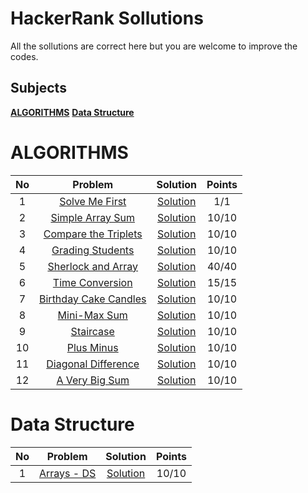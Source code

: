 # HackerRank Sollutions

All the sollutions are correct here but you are welcome to improve the codes.

## Subjects

**[ALGORITHMS](#algorithms)**
**[Data Structure](#data-structure)**

# ALGORITHMS

| No  |                                           Problem                                            |                   Solution                   | Points |
| :-: | :------------------------------------------------------------------------------------------: | :------------------------------------------: | :----: |
|  1  |        [Solve Me First](https://www.hackerrank.com/challenges/solve-me-first/problem)        |    [Solution](./Algorithm/solveMeFirst/)     |  1/1   |
|  2  |          [Simple Array Sum](https://www.hackerrank.com/challenges/simple-array-sum)          |   [Solution](./Algorithm/simpleArraySum/)    | 10/10  |
|  3  |  [Compare the Triplets](https://www.hackerrank.com/challenges/compare-the-triplets/problem)  | [Solution](./Algorithm/completeTheTriplets/) | 10/10  |
|  4  |          [Grading Students](https://www.hackerrank.com/challenges/grading/problem)           |   [Solution](./Algorithm/gradingStudents/)   | 10/10  |
|  5  |    [Sherlock and Array](https://www.hackerrank.com/challenges/sherlock-and-array/problem)    |  [Solution](./Algorithm/sherlockAndArray/)   | 40/40  |
|  6  |       [Time Conversion](https://www.hackerrank.com/challenges/time-conversion/problem)       |   [Solution](./Algorithm/timeConversion/)    | 15/15  |
|  7  | [Birthday Cake Candles](https://www.hackerrank.com/challenges/birthday-cake-candles/problem) | [Solution](./Algorithm/birthdayCakeCandles/) | 10/10  |
|  8  |          [Mini-Max Sum](https://www.hackerrank.com/challenges/mini-max-sum/problem)          |     [Solution](./Algorithm/miniMaxSum/)      | 10/10  |
|  9  |             [Staircase](https://www.hackerrank.com/challenges/staircase/problem)             |      [Solution](./Algorithm/staircase/)      | 10/10  |
| 10  |            [Plus Minus](https://www.hackerrank.com/challenges/plus-minus/problem)            |      [Solution](./Algorithm/plusMinus/)      | 10/10  |
| 11  |   [Diagonal Difference](https://www.hackerrank.com/challenges/diagonal-difference/problem)   | [Solution](./Algorithm/diagonalDifference/)  | 10/10  |
| 12  |        [A Very Big Sum](https://www.hackerrank.com/challenges/a-very-big-sum/problem)        |     [Solution](./Algorithm/aVeryBigSum/)     | 10/10  |

# Data Structure

| No  |                                Problem                                 |               Solution                | Points |
| :-: | :--------------------------------------------------------------------: | :-----------------------------------: | :----: |
|  1  | [Arrays - DS](https://www.hackerrank.com/challenges/arrays-ds/problem) | [Solution](./DataStructure/ArraysDS/) | 10/10  |
